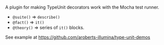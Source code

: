 A plugin for making TypeUnit decorators work with the Mocha test runner.

* `@suite()` => `describe()`
* `@fact()` => `it()`
* `@theory()` => series of `it()` blocks.

See example at https://github.com/aroberts-illumina/type-unit-demos
